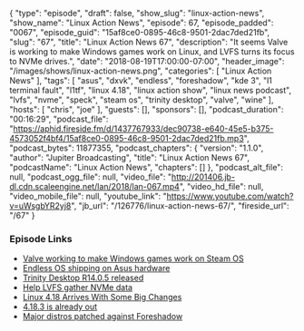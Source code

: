 {
  "type": "episode",
  "draft": false,
  "show_slug": "linux-action-news",
  "show_name": "Linux Action News",
  "episode": 67,
  "episode_padded": "0067",
  "episode_guid": "15af8ce0-0895-46c8-9501-2dac7ded21fb",
  "slug": "67",
  "title": "Linux Action News 67",
  "description": "It seems Valve is working to make Windows games work on Linux, and LVFS turns its focus to NVMe drives.",
  "date": "2018-08-19T17:00:00-07:00",
  "header_image": "/images/shows/linux-action-news.png",
  "categories": [
    "Linux Action News"
  ],
  "tags": [
    "asus",
    "dxvk",
    "endless",
    "foreshadow",
    "kde 3",
    "l1 terminal fault",
    "l1tf",
    "linux 4.18",
    "linux action show",
    "linux news podcast",
    "lvfs",
    "nvme",
    "speck",
    "steam os",
    "trinity desktop",
    "valve",
    "wine"
  ],
  "hosts": [
    "chris",
    "joe"
  ],
  "guests": [],
  "sponsors": [],
  "podcast_duration": "00:16:29",
  "podcast_file": "https://aphid.fireside.fm/d/1437767933/dec90738-e640-45e5-b375-4573052f4bf4/15af8ce0-0895-46c8-9501-2dac7ded21fb.mp3",
  "podcast_bytes": 11877355,
  "podcast_chapters": {
    "version": "1.1.0",
    "author": "Jupiter Broadcasting",
    "title": "Linux Action News 67",
    "podcastName": "Linux Action News",
    "chapters": []
  },
  "podcast_alt_file": null,
  "podcast_ogg_file": null,
  "video_file": "http://201406.jb-dl.cdn.scaleengine.net/lan/2018/lan-067.mp4",
  "video_hd_file": null,
  "video_mobile_file": null,
  "youtube_link": "https://www.youtube.com/watch?v=uWsgbYR2yj8",
  "jb_url": "/126776/linux-action-news-67/",
  "fireside_url": "/67"
}


### Episode Links

  * [ Valve working to make Windows games work on Steam OS](https://www.gamingonlinux.com/articles/valve-may-be-adding-support-for-using-compatibility-tools-for-playing-games-on-different-operating-systems.12349 " Valve working to make Windows games work on Steam OS")
  * [Endless OS shipping on Asus hardware](https://www.phoronix.com/scan.php?page=news_item&px=ASUS-Endless-OS-Linux-Laptops&utm_source=feedburner&utm_medium=feed&utm_campaign=Feed%3A+Phoronix+%28Phoronix%29 "Endless OS shipping on Asus hardware")
  * [Trinity Desktop R14.0.5 released](http://www.trinitydesktop.org/newsentry.php?entry=2018.08.18 "Trinity Desktop R14.0.5 released")
  * [Help LVFS gather NVMe data](https://blogs.gnome.org/hughsie/2018/08/17/nvme-firmware-i-need-your-data/ "Help LVFS gather NVMe data")
  * [Linux 4.18 Arrives With Some Big Changes](https://www.omgubuntu.co.uk/2018/08/linux-4-18-kernel-release-features "Linux 4.18 Arrives With Some Big Changes")
  * [4.18.3 is already out](https://www.phoronix.com/scan.php?page=news_item&px=Linux-4.18.3-Released "4.18.3 is already out")
  * [Major distros patched against Foreshadow](https://news.softpedia.com/news/ubuntu-debian-rhel-and-centos-linux-now-patched-against-foreshadow-attacks-522335.shtml "Major distros patched against Foreshadow")



